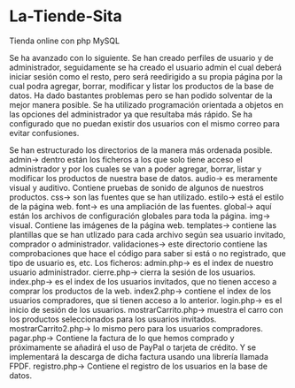 # La-Tiende-Sita
Tienda online con php MySQL

Se ha avanzado con lo siguiente.
Se han creado perfiles de usuario y de administrador, seguidamente se ha creado el usuario admin el cual deberá iniciar sesión como el resto, pero será reedirigido a su propia página por la cual podra agregar, borrar, modificar y listar los productos de la base de datos. Ha dado bastantes problemas pero se han podido solventar de la mejor manera posible. Se ha utilizado programación orientada a objetos en las opciones del administrador ya que resultaba más rápido.
Se ha configurado que no puedan existir dos usuarios con el mismo correo para evitar confusiones.

Se han estructurado los directorios de la manera más ordenada posible. 
admin-> dentro están los ficheros a los que solo tiene acceso el administrador y por los cuales se van a poder agregar, borrar, listar y modificar los productos de nuestra base de datos.
audio-> es meramente visual y auditivo. Contiene pruebas de sonido de algunos de nuestros productos.
css-> son las fuentes que se han utilizado.
estilo-> está el estilo de la página web.
font-> es una ampliación de las fuentes.
global-> aquí están los archivos de configuración globales para toda la página.
img-> visual. Contiene las imágenes de la página web.
templates-> contiene las plantillas que se han utlizado para cada archivo según sea usuario invitado, comprador o administrador.
validaciones-> este directorio contiene las comprobaciones que hace el código para saber si está o no registrado, que tipo de usuario es, etc.
Los ficheros:
admin.php-> es el index de nuestro usuario administrador.
cierre.php-> cierra la sesión de los usuarios.
index.php-> es el index de los usuarios invitados, que no tienen acceso a comprar los productos de la web.
index2.php-> contiene el index de los usuarios compradores, que si tienen acceso a lo anterior.
login.php-> es el inicio de sesión de los usuarios.
mostrarCarrito.php-> muestra el carro con los productos seleccionados para los usuarios invitados.
mostrarCarrito2.php-> lo mismo pero para los usuarios compradores.
pagar.php-> Contiene la factura de lo que hemos comprado y próximamente se añadirá el uso de PayPal o tarjeta de crédito. Y se implementará la descarga de dicha factura usando una librería llamada FPDF.
registro.php-> Contiene el registro de los usuarios en la base de datos.
